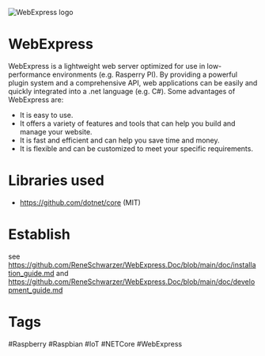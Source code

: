 ![WebExpress logo](https://raw.githubusercontent.com/ReneSchwarzer/WebExpress.Doc/main/icon.png)

# WebExpress
WebExpress is a lightweight web server optimized for use in low-performance environments (e.g. Rasperry PI). By providing 
a powerful plugin system and a comprehensive API, web applications can be easily and quickly integrated into a .net 
language (e.g. C#). Some advantages of WebExpress are:

- It is easy to use.
- It offers a variety of features and tools that can help you build and manage your website.
- It is fast and efficient and can help you save time and money.
- It is flexible and can be customized to meet your specific requirements.

# Libraries used
- https://github.com/dotnet/core (MIT)

# Establish 
see https://github.com/ReneSchwarzer/WebExpress.Doc/blob/main/doc/installation_guide.md and https://github.com/ReneSchwarzer/WebExpress.Doc/blob/main/doc/development_guide.md

# Tags
#Raspberry #Raspbian #IoT #NETCore #WebExpress